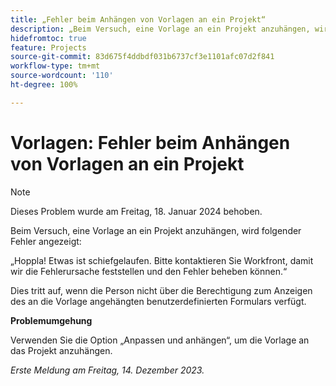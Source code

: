 ```yaml
---
title: „Fehler beim Anhängen von Vorlagen an ein Projekt“
description: „Beim Versuch, eine Vorlage an ein Projekt anzuhängen, wird folgender Fehler angezeigt. Eine Problemumgehung ist verfügbar.“
hidefromtoc: true
feature: Projects
source-git-commit: 83d675f4ddbdf031b6737cf3e1101afc07d2f841
workflow-type: tm+mt
source-wordcount: '110'
ht-degree: 100%

---
```



# Vorlagen: Fehler beim Anhängen von Vorlagen an ein Projekt

>[!NOTE]
>
>Dieses Problem wurde am Freitag, 18. Januar 2024 behoben.

Beim Versuch, eine Vorlage an ein Projekt anzuhängen, wird folgender Fehler angezeigt:

„Hoppla! Etwas ist schiefgelaufen. Bitte kontaktieren Sie Workfront, damit wir die Fehlerursache feststellen und den Fehler beheben können.“

Dies tritt auf, wenn die Person nicht über die Berechtigung zum Anzeigen des an die Vorlage angehängten benutzerdefinierten Formulars verfügt.

**Problemumgehung**

Verwenden Sie die Option „Anpassen und anhängen“, um die Vorlage an das Projekt anzuhängen.

_Erste Meldung am Freitag, 14. Dezember 2023._
